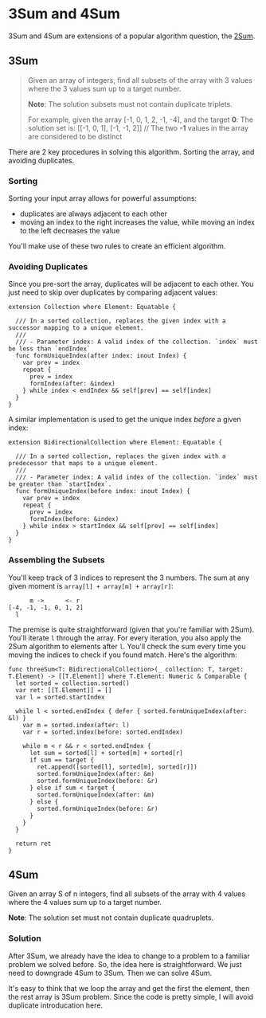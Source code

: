 # 3Sum and 4Sum

3Sum and 4Sum are extensions of a popular algorithm question, the [2Sum][5]. 

## 3Sum

> Given an array of integers, find all subsets of the array with 3 values where the 3 values sum up to a target number. 
>
> **Note**: The solution subsets must not contain duplicate triplets.
>
> For example, given the array [-1, 0, 1, 2, -1, -4], and the target **0**:
> The solution set is: [[-1, 0, 1], [-1, -1, 2]] // The two **-1** values in the array are considered to be distinct

There are 2 key procedures in solving this algorithm. Sorting the array, and avoiding duplicates.

### Sorting

Sorting your input array allows for powerful assumptions:

* duplicates are always adjacent to each other
* moving an index to the right increases the value, while moving an index to the left decreases the value

You'll make use of these two rules to create an efficient algorithm.

### Avoiding Duplicates

Since you pre-sort the array, duplicates will be adjacent to each other. You just need to skip over duplicates by comparing adjacent values:

```
extension Collection where Element: Equatable {
  
  /// In a sorted collection, replaces the given index with a successor mapping to a unique element.
  ///
  /// - Parameter index: A valid index of the collection. `index` must be less than `endIndex`
  func formUniqueIndex(after index: inout Index) {
    var prev = index
    repeat {
      prev = index
      formIndex(after: &index)
    } while index < endIndex && self[prev] == self[index]
  }
}
```

A similar implementation is used to get the unique index *before* a given index:

```
extension BidirectionalCollection where Element: Equatable {
  
  /// In a sorted collection, replaces the given index with a predecessor that maps to a unique element.
  ///
  /// - Parameter index: A valid index of the collection. `index` must be greater than `startIndex`.
  func formUniqueIndex(before index: inout Index) {
    var prev = index
    repeat {
      prev = index
      formIndex(before: &index)
    } while index > startIndex && self[prev] == self[index]
  }
}
```

### Assembling the Subsets

You'll keep track of 3 indices to represent the 3 numbers. The sum at any given moment is `array[l] + array[m] + array[r]`:

```
      m ->      <- r
[-4, -1, -1, 0, 1, 2]
  l   
```

The premise is quite straightforward (given that you're familiar with 2Sum). You'll iterate `l` through the array. For every iteration, you also apply the 2Sum algorithm to elements after `l`. You'll check the sum every time you moving the indices to check if you found match. Here's the algorithm:

```
func threeSum<T: BidirectionalCollection>(_ collection: T, target: T.Element) -> [[T.Element]] where T.Element: Numeric & Comparable {
  let sorted = collection.sorted()
  var ret: [[T.Element]] = []
  var l = sorted.startIndex
  
  while l < sorted.endIndex { defer { sorted.formUniqueIndex(after: &l) }
    var m = sorted.index(after: l)
    var r = sorted.index(before: sorted.endIndex)
    
    while m < r && r < sorted.endIndex { 
      let sum = sorted[l] + sorted[m] + sorted[r]
      if sum == target {
        ret.append([sorted[l], sorted[m], sorted[r]])
        sorted.formUniqueIndex(after: &m)
        sorted.formUniqueIndex(before: &r)
      } else if sum < target {
        sorted.formUniqueIndex(after: &m)
      } else {
        sorted.formUniqueIndex(before: &r)
      }
    }
  }
  
  return ret
}
```

## 4Sum
Given an array S of n integers, find all subsets of the array with 4 values where the 4 values sum up to a target number. 

**Note**: The solution set must not contain duplicate quadruplets.

### Solution
After 3Sum, we already have the idea to change to a problem to a familiar problem we solved before. So, the idea here is straightforward. We just need to downgrade 4Sum to 3Sum. Then we can solve 4Sum.

It's easy to think that we loop the array and get the first the element, then the rest array is 3Sum problem. Since the code is pretty simple, I will avoid duplicate introducation here.

[5]:	https://github.com/raywenderlich/swift-algorithm-club/tree/master/Two-Sum%20Problem

